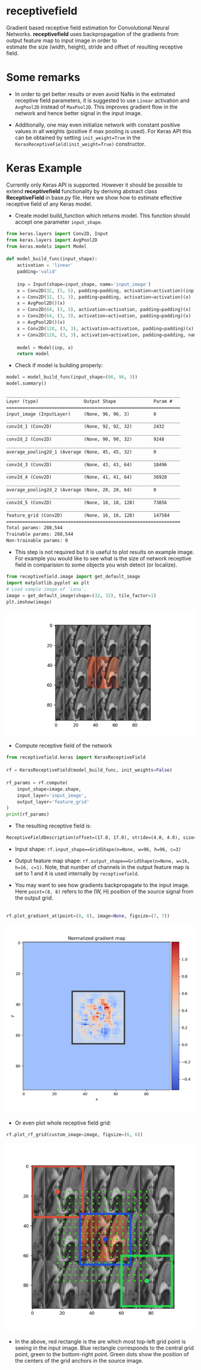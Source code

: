 # receptivefield

Gradient based receptive field estimation for Convolutional 
Neural Networks. **receptivefield** uses backpropagation of 
the gradients from output feature map to input image in order to  
estimate the size (width, height), stride and offset of resulting
receptive field. 

# Some remarks

* In order to get better results or even avoid NaNs in the 
estimated receptive field parameters, it is suggested to 
use `Linear` activation and `AvgPool2D` instead of `MaxPool2D`.
This improves gradient flow in the network and hence better signal
in the input image. 

* Additionally, one may even initialize network with constant 
positive values in all weights (positive if max pooling is used).
For Keras API this can be obtained by setting `init_weight=True` 
in the `KerasReceptiveField(init_weight=True)` constructor.

# Keras Example

Currently only Keras API is supported. However it should be
possible to extend **receptivefield** functionality by deriving
abstract class **ReceptiveField** in base.py file. Here we show
how to estimate effective receptive field of any Keras model.

* Create model build_function which returns model. This function
should accept one parameter `input_shape`.

```python
from keras.layers import Conv2D, Input
from keras.layers import AvgPool2D
from keras.models import Model

def model_build_func(input_shape):
    activation = 'linear'
    padding='valid'
    
    inp = Input(shape=input_shape, name='input_image')
    x = Conv2D(32, (5, 5), padding=padding, activation=activation)(inp)
    x = Conv2D(32, (3, 3), padding=padding, activation=activation)(x)
    x = AvgPool2D()(x)
    x = Conv2D(64, (3, 3), activation=activation, padding=padding)(x)
    x = Conv2D(64, (3, 3), activation=activation, padding=padding)(x)
    x = AvgPool2D()(x)
    x = Conv2D(128, (3, 3), activation=activation, padding=padding)(x)
    x = Conv2D(128, (3, 3), activation=activation, padding=padding, name='feature_grid')(x)

    model = Model(inp, x)
    return model
```

* Check if model is building properly:
```python
model = model_build_func(input_shape=(96, 96, 3))
model.summary()
```

```txt
_________________________________________________________________
Layer (type)                 Output Shape              Param #   
=================================================================
input_image (InputLayer)     (None, 96, 96, 3)         0         
_________________________________________________________________
conv2d_1 (Conv2D)            (None, 92, 92, 32)        2432      
_________________________________________________________________
conv2d_2 (Conv2D)            (None, 90, 90, 32)        9248      
_________________________________________________________________
average_pooling2d_1 (Average (None, 45, 45, 32)        0         
_________________________________________________________________
conv2d_3 (Conv2D)            (None, 43, 43, 64)        18496     
_________________________________________________________________
conv2d_4 (Conv2D)            (None, 41, 41, 64)        36928     
_________________________________________________________________
average_pooling2d_2 (Average (None, 20, 20, 64)        0         
_________________________________________________________________
conv2d_5 (Conv2D)            (None, 18, 18, 128)       73856     
_________________________________________________________________
feature_grid (Conv2D)        (None, 16, 16, 128)       147584    
=================================================================
Total params: 288,544
Trainable params: 288,544
Non-trainable params: 0
```

* This step is not required but it is useful to plot results on
example image. For example you would like to see what is the size
of network receptive field in comparision to some objects you
wish detect (or localize).

```python
from receptivefield.image import get_default_image
import matplotlib.pyplot as plt
# Load sample image of `Lena`.
image = get_default_image(shape=(32, 32), tile_factor=1)
plt.imshow(image)
```

<img src="img/demo_keras_lena.jpg" width="512">

* Compute receptive field of the network

```python
from receptivefield.keras import KerasReceptiveField

rf = KerasReceptiveField(model_build_func, init_weights=False)

rf_params = rf.compute(
    input_shape=image.shape, 
    input_layer='input_image', 
    output_layer='feature_grid'
)
print(rf_params)

```

* The resulting receptive field is:

```txt
ReceptiveFieldDescription(offset=(17.0, 17.0), stride=(4.0, 4.0), size=Size(w=34, h=34))
```

* Input shape: `rf.input_shape==GridShape(n=None, w=96, h=96, c=3)`
* Output feature map shape: `rf.output_shape==GridShape(n=None, w=16, h=16, c=1)`.
 Note, that number of channels in the output feature map is set to 1 and it is
 used internally by `receptivefield`.
 
* You may want to see how gradients backpropagate to the input image. Here
`point=(8, 8)` refers to the (W, H) position of the source signal
from the output grid.

```python

rf.plot_gradient_at(point=(8, 8), image=None, figsize=(7, 7))
```

<img src="img/demo_keras_response.jpg" width="512">

* Or even plot whole receptive field grid:

```python
rf.plot_rf_grid(custom_image=image, figsize=(6, 6))
```

<img src="img/demo_keras_rf_debug.jpg" width="512">

* In the above, red rectangle is the are which most top-left
grid point is seeing in the input image. Blue rectangle corresponds
to the central grid point, green to the bottom-right point. Green dots
show the position of the centers of the grid anchors in the source
image. 
